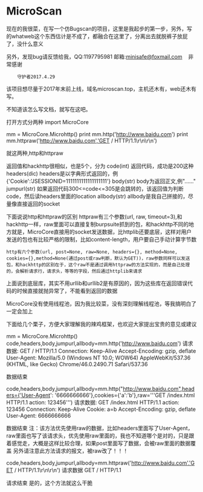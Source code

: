 # MicroScan

现在的我很菜，在写一个仿Bugscan的项目，这里是我起步的第一步，另外，写的whatweb这个东西估计是不成了，都融合在这里了，分离出去就脱裤子放屁了，没什么意义

另外，发现bug请反馈给我，QQ:1197795981	  邮箱:minisafe@foxmail.com	    非常感谢

		守护者2017.4.29


该项目想尽量于2017年末前上线，域名microscan.top，主机还木有，web还木有写。


不知道该怎么写文档，就写在这吧。

打开方式分两种
import MicroCore

mm = MicroCore.Microhttp()
print mm.http('http://www.baidu.com')
print mm.httpraw('http://www.baidu.com','GET / HTTP/1.1\r\n\r\n')

就这两种,http和httpraw

返回值和hackhttp很相似，也是5个，分为
code(int)		返回代码，成功是200这种
headers(dic)	headers是以字典形式返回的，例{'Cookie':'JSESSIONID=1111111111111111111'}
body(str)		body为返回正文,例"<html>......</html>"
jumpurl(str)	如果返回代码300<=code<=305是会跳转的，该返回值为判断code，然后读headers里面的location
allbody(str)	allbody是我自己拼接的，尽量像直接返回的socket

下面说说http和httpraw的区别
	httpraw有三个参数(url, raw, timeout=3),和hackhttp一样，raw里面可以直接复制burpsuite抓到的包，和hackhttp不同的地方就是，MicroCore直接用的socket发送数据，比httplib还要底层，这样对用户发送的包也有比较严格的限制，比如content-length，用户要自己手动计算字节数

	http有六个参数(url, post=None, raw=None, headers={}, method=None, cookies={},method=None(通过post或raw判断，默认为GET))，raw参数同样可以发送包，和hackhttp的区别在于，这个raw不是通过调用httpraw的方法实现的，而是自己处理的，会解析请求行，请求头，等等的字段，然后通过httplib来请求

上面说到底层库，其实不用urllib和urllib2是有原因的，因为这些库在返回错误代码的时候直接就抛异常了，不能看到返回的数据

MicroCore没有使用线程池，因为我比较菜，没有深刻理解线程池，等我搞明白了一定会加上


下面给几个栗子，方便大家理解我的辣鸡框架，也欢迎大家提出宝贵的意见或建议


mm = MicroCore.Microhttp()
code,headers,body,jumpurl,allbody=mm.http('http://www.baidu.com')
请求数据:
GET / HTTP/1.1
Connection: Keep-Alive
Accept-Encoding: gzip, deflate
User-Agent: Mozilla/5.0 (Windows NT 10.0; WOW64) AppleWebKit/537.36 (KHTML, like Gecko) Chrome/46.0.2490.71 Safari/537.36

数据结束


code,headers,body,jumpurl,allbody=mm.http("http://www.baidu.com",headers={'User-Agent': '6666666666'},cookies={'a':'b'},raw='''GET /index.html HTTP/1.1
action: 123456''')
请求数据:
GET /index.html HTTP/1.1
action: 123456
Connection: Keep-Alive
Cookie: a=b
Accept-Encoding: gzip, deflate
User-Agent: 6666666666

数据结束
注：该方法优先使用raw的数据，比如headers里面写了User-Agent，raw里面也写了该请求头，优先使用raw里面的，我也不知道哪个是对的，只是跟着感觉走，大概是这样比较合理，如果post里面写了数据，会被raw里面的数据覆盖
另外请注意此方法请求的报文，被raw改了！！！


code,headers,body,jumpurl,allbody=mm.httpraw('http://www.baidu.com','GET / HTTP/1.1\r\n\r\n')
请求数据
GET / HTTP/1.1


请求结束
是的，这个方法就这么干脆









